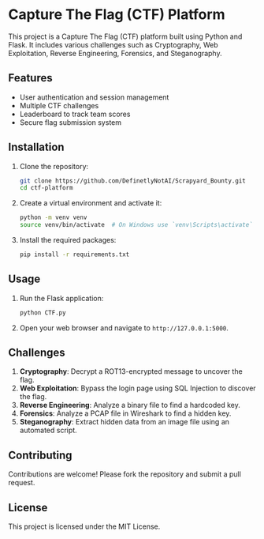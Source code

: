 # Capture The Flag (CTF) Platform

This project is a Capture The Flag (CTF) platform built using Python and Flask. It includes various challenges such as Cryptography, Web Exploitation, Reverse Engineering, Forensics, and Steganography.


## Features

- User authentication and session management
- Multiple CTF challenges
- Leaderboard to track team scores
- Secure flag submission system

## Installation

1. Clone the repository:
    ```sh
    git clone https://github.com/DefinetlyNotAI/Scrapyard_Bounty.git
    cd ctf-platform
    ```

2. Create a virtual environment and activate it:
    ```sh
    python -m venv venv
    source venv/bin/activate  # On Windows use `venv\Scripts\activate`
    ```

3. Install the required packages:
    ```sh
    pip install -r requirements.txt
    ```


## Usage

1. Run the Flask application:
    ```sh
    python CTF.py
    ```

2. Open your web browser and navigate to `http://127.0.0.1:5000`.

## Challenges

1. **Cryptography**: Decrypt a ROT13-encrypted message to uncover the flag.
2. **Web Exploitation**: Bypass the login page using SQL Injection to discover the flag.
3. **Reverse Engineering**: Analyze a binary file to find a hardcoded key.
4. **Forensics**: Analyze a PCAP file in Wireshark to find a hidden key.
5. **Steganography**: Extract hidden data from an image file using an automated script.

## Contributing

Contributions are welcome! Please fork the repository and submit a pull request.

## License

This project is licensed under the MIT License.
